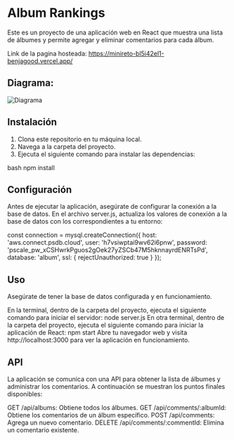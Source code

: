 # Album Rankings

Este es un proyecto de una aplicación web en React que muestra una lista de álbumes y permite agregar y eliminar comentarios para cada álbum.

Link de la pagina hosteada: https://minireto-bl5i42el1-benjagood.vercel.app/

## Diagrama: 

![Diagrama]([https://imgur.com/v0P7cdW])




## Instalación

1. Clona este repositorio en tu máquina local.
2. Navega a la carpeta del proyecto.
3. Ejecuta el siguiente comando para instalar las dependencias:

bash
npm install

## Configuración
Antes de ejecutar la aplicación, asegúrate de configurar la conexión a la base de datos. En el archivo server.js, actualiza los valores de conexión a la base de datos con los correspondientes a tu entorno:

const connection = mysql.createConnection({
  host: 'aws.connect.psdb.cloud',
  user: 'h7vsiwptai9wv62i6pnw',
  password: 'pscale_pw_xCSHwrkPguos2gOek27yZSCb47M5hknnayrdENRTsPd',
  database: 'album',
  ssl: {
    rejectUnauthorized: true
  }
}); 

## Uso
Asegúrate de tener la base de datos configurada y en funcionamiento.

En la terminal, dentro de la carpeta del proyecto, ejecuta el siguiente comando para iniciar el servidor:
node server.js
En otra terminal, dentro de la carpeta del proyecto, ejecuta el siguiente comando para iniciar la aplicación de React:
npm start
Abre tu navegador web y visita http://localhost:3000 para ver la aplicación en funcionamiento.

## API
La aplicación se comunica con una API para obtener la lista de álbumes y administrar los comentarios. A continuación se muestran los puntos finales disponibles:

GET /api/albums: Obtiene todos los álbumes.
GET /api/comments/:albumId: Obtiene los comentarios de un álbum específico.
POST /api/comments: Agrega un nuevo comentario.
DELETE /api/comments/:commentId: Elimina un comentario existente.
